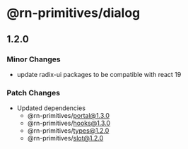 # @rn-primitives/dialog

## 1.2.0

### Minor Changes

- update radix-ui packages to be compatible with react 19

### Patch Changes

- Updated dependencies
  - @rn-primitives/portal@1.3.0
  - @rn-primitives/hooks@1.3.0
  - @rn-primitives/types@1.2.0
  - @rn-primitives/slot@1.2.0
